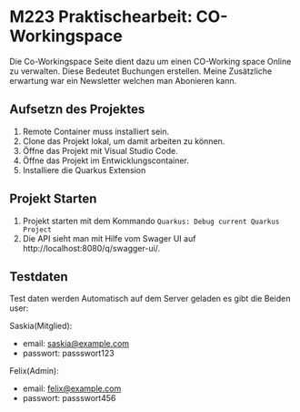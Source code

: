 # M223 Praktischearbeit: CO-Workingspace

Die Co-Workingspace Seite dient dazu um einen CO-Working space Online zu verwalten. Diese Bedeutet Buchungen erstellen. Meine Zusätzliche erwartung war ein Newsletter welchen man Abonieren kann.

## Aufsetzn des Projektes

1. Remote Container muss installiert sein.
1. Clone das Projekt lokal, um damit arbeiten zu können.
1. Öffne das Projekt mit Visual Studio Code.
1. Öffne das Projekt im Entwicklungscontainer.
1. Installiere die Quarkus Extension


## Projekt Starten

1. Projekt starten mit dem Kommando `Quarkus: Debug current Quarkus Project`
1. Die API sieht man mit Hilfe vom Swager UI auf http://localhost:8080/q/swagger-ui/.


##  Testdaten

Test daten werden Automatisch auf dem Server geladen es gibt die Beiden user:

Saskia(Mitglied):
- email: saskia@example.com
- passwort: passswort123

Felix(Admin):
- email: felix@example.com
- passwort: passswort456